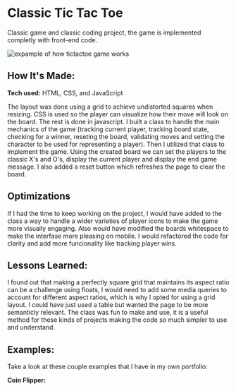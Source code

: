 # Classic Tic Tac Toe

Classic game and classic coding project, the game is implemented completly with front-end code.

![expample of how tictactoe game works](https://github.com/diannedejesus/knowledge-aquisition/blob/main/tictactoe/tictactoe.gif)

## How It's Made:

**Tech used:** HTML, CSS, and JavaScript

The layout was done using a grid to achieve undistorted squares when resizing. CSS is used so the player can visualize how their move will look on the board. The rest is done in javascript. I built a class to handle the main mechanics of the game (tracking current player, tracking board state, checking for a winner, reseting the board, validating moves and setting the character to be used for representing a player). Then I utilized that class to implement the game. Using the created board we can set the players to the classic X's and O's, display the current player and display the end game message. I also added a reset button which refreshes the page to clear the board.

## Optimizations

If I had the time to keep working on the project, I would have added to the class a way to handle a wider varieties of player icons to make the game more visually engaging. Also would have modified the boards whitespace to make the interfase more pleasing on mobile. I would refactored the code for clarity and add more funcionality like tracking player wins.

## Lessons Learned:

I found out that making a perfectly square grid that maintains its aspect ratio can be a challenge using floats, I would need to add some media queries to account for different aspect ratios, which is why I opted for using a grid layout. I could have just used a table but wanted the page to be more semanticly relevant. The class was fun to make and use, it is a useful method for these kinds of projects making the code so much simpler to use and understand.

## Examples:

Take a look at these couple examples that I have in my own portfolio:

**Coin Flipper:**
